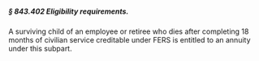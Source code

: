 ##### § 843.402 Eligibility requirements. #####

A surviving child of an employee or retiree who dies after completing 18 months of civilian service creditable under FERS is entitled to an annuity under this subpart.
